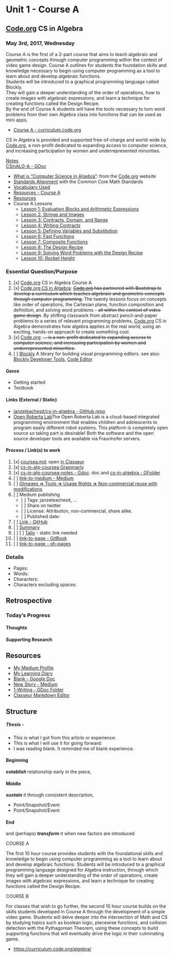 <h1 id="unit-1---course-a">Unit 1 - Course A</h1>
<h2 id="code.org-cs-in-algebra"><a href="http://Code.org">Code.org</a> CS in Algebra</h2>
<h3 id="may-3rd-2017-wednesday">May 3rd, 2017, Wednesday</h3>
<p>Course A is the first of a 2-part course that aims to teach algebraic and geometric concepts through computer programming within the context of video game design.  Course A outlines for students the foundation skills and knowledge necessary to begin using computer programming as a tool to learn about and develop algebraic functions.<br>
Students will be introduced to a graphical programming language called Blockly.<br>
They will gain a deeper understanding of the order of operations, how to create images with algebraic expressions, and learn a technique for creating functions called the Design Recipe.<br>
By the end of Course A students will have the tools necessary to turn word problems from their own Algebra class into functions that can be used as mini apps.</p>
<ul>
<li><a href="https://curriculum.code.org/algebra/courseA/">Course A - curriculum.code.org</a></li>
</ul>
<p>CS in Algebra is provided and supported free-of-charge and world-wide by <a href="https://code.org/about">Code.org</a>, a non-profit dedicated to expanding access to computer science, and increasing participation by women and underrepresented minorities.</p>
<p><a href="coursea-notes.md">Notes</a><br>
<a href="https://drive.google.com/open?id=1KGs3tFkXC3jZVL6-cxEfluVX8tZv6p06g1jZ1IFrZ2E">CSinALG-A - GDoc</a></p>
<ul>
<li><a href="https://code.org/curriculum/algebra">What is “Computer Science in Algebra”</a>: from the <a href="http://Code.org">Code.org</a> website</li>
<li><a href="https://curriculum.code.org/algebra/standards/">Standards Alignment</a> with the Common Core Math Standards</li>
<li><a href="https://curriculum.code.org/algebra/vocab/">Vocabulary Used</a></li>
<li><a href="https://curriculum.code.org/algebra/resources/">Resources - Course A</a></li>
<li><a href="https://curriculum.code.org/algebra/resources/">Resources</a></li>
<li>Course A Lessons
<ul>
<li><a href="https://curriculum.code.org/algebra/courseA/1/">Lesson 1: Evaluation Blocks and Arithmetic Expressions</a></li>
<li><a href="https://curriculum.code.org/algebra/courseA/2/">Lesson 2: Strings and Images</a></li>
<li><a href="https://curriculum.code.org/algebra/courseA/3/">Lesson 3: Contracts, Domain, and Range</a></li>
<li><a href="https://curriculum.code.org/algebra/courseA/4/">Lesson 4: Writing Contracts</a></li>
<li><a href="https://curriculum.code.org/algebra/courseA/5/">Lesson 5: Defining Variables and Substitution</a></li>
<li><a href="https://curriculum.code.org/algebra/courseA/6/">Lesson 6: Fast Functions</a></li>
<li><a href="https://curriculum.code.org/algebra/courseA/7/">Lesson 7: Composite Functions</a></li>
<li><a href="https://curriculum.code.org/algebra/courseA/8/">Lesson 8: The Design Recipe</a></li>
<li><a href="https://curriculum.code.org/algebra/courseA/9/">Lesson 9: Solving Word Problems with the Design Recipe</a></li>
<li><a href="https://curriculum.code.org/algebra/courseA/10/">Lesson 10: Rocket Height</a></li>
</ul>
</li>
</ul>
<h3 id="essential-questionpurpose">Essential Question/Purpose</h3>
<ol>
<li>[x] <a href="http://Code.org">Code.org</a> CS in Algebra Course A</li>
<li>[x] <a href="https://curriculum.code.org/algebra/">Code.org CS in Algebra</a>: <s><a href="http://Code.org">Code.org</a> has partnered with Bootstrap to develop a curriculum which teaches algebraic and geometric concepts through computer programming.</s> The twenty lessons focus on concepts like order of operations, the Cartesian plane, function composition and definition, and solving word problems - <s>all within the context of video game design</s>. By shifting classwork from abstract pencil-and-paper problems to a series of relevant programming problems, <a href="http://Code.org">Code.org</a> CS in Algebra demonstrates how algebra applies in the real world, using an exciting, hands-on approach to create something cool.</li>
<li>[x] <a href="https://code.org/about">Code.org</a>: <s>… is a non-profit dedicated to expanding access to computer science, and increasing participation by women and underrepresented minorities.</s></li>
<li>[ ] <a href="https://developers.google.com/blockly/">Blockly</a> A library for building visual programming editors. see also:  <a href="https://blockly-demo.appspot.com/static/demos/blockfactory/index.html">Blockly Developer Tools</a>, <a href="https://blockly-demo.appspot.com/static/demos/code/index.html">Code Editor</a></li>
</ol>
<h4 id="genre">Genre</h4>
<ul>
<li>Getting started</li>
<li>Textbook</li>
</ul>
<h4 id="links-external--static">Links (External / Static)</h4>
<ul>
<li><a href="https://github.com/janzeteachesit/cs-in-algebra">janzeteachesit/cs-in-algebra - GitHub repo</a></li>
<li><a href="https://lab.open-roberta.org/">Open Roberta Lab</a>The Open Roberta Lab is a cloud-based integrated programming environment that enables children and adolescents to program easily different robot systems. This platform is completely open source so taking part is desirable! Both the software and the open source developer tools are available via Fraunhofer servers.</li>
</ul>
<h4 id="process--links-to-work">Process / Link(s) to work</h4>
<ol>
<li>[x] <a href="https://github.com/janzeteachesit/cs-in-algebra/blob/master/coursea.md">coursea.md</a>; open <a href="https://app.classeur.io/#!/files/hRqqEOmHrYrYk8TPpYmc">in Classeur</a></li>
<li>[x] <a href="https://app.grammarly.com/docs/165165827">cs-in-alg-coursea Grammarly</a></li>
<li>[x] <a href="https://docs.google.com/document/d/1nNFw6lUaLK_SEfo8eHtL912JhzpvwOJxLyOxccRZ9RU/edit?usp=sharing">cs-in-alg-coursea-notes - Gdoc</a>: doc and <a href="https://drive.google.com/open?id=0BysMfTbvAUUVWGltMWVOeHFJOTg">cs-in-algebra - GFolder</a></li>
<li>[ ] <a href="https://medium.com/new-story">link-to-medium - Medium</a></li>
<li>[ ] <a href="https://www.google.ca/search?site=&amp;tbm=isch&amp;source=hp&amp;biw=1050&amp;bih=1535&amp;q=writing&amp;oq=writing&amp;gs_l=img.3..35i39k1j0l9.3740.4602.0.5147.8.8.0.0.0.0.51.309.7.7.0....0...1.1.64.img..1.7.305.0.uKI6HM6QkmA#q=writing&amp;tbs=sur:fm&amp;tbm=isch">GImages =&gt; Tools =&gt; Usage Rights =&gt; Non-commercial reuse with modifications</a></li>
<li>[ ] Medium publishing
<ul>
<li>[ ] Tags: janzeteachesit, …</li>
<li>[ ] Share on twitter</li>
<li>[ ] License: Attribution, non-commercial, share alike.</li>
<li>[ ] Published date:</li>
</ul>
</li>
<li>[ ] <a href="100.md">Link - GitHub</a></li>
<li>[ ] <a href="../SUMMARY.md">Summary</a></li>
<li>[ ] [ ] <a href="tally.md">Tally</a> - static link needed</li>
<li>[ ] <a href="https://www.gitbook.com/@janzeteachesit">link-to-page - GitBook</a></li>
<li>[ ] <a href="https://janzeteachesit.github.io/">link-to-page - gh-pages</a></li>
</ol>
<h3 id="details">Details</h3>
<ul>
<li>Pages:</li>
<li>Words:</li>
<li>Characters:</li>
<li>Characters excluding spaces:</li>
</ul>
<h2 id="retrospective">Retrospective</h2>
<h3 id="todays-progress">Today’s Progress</h3>
<h4 id="thoughts">Thoughts</h4>
<h4 id="supporting-research">Supporting Research</h4>
<h2 id="resources">Resources</h2>
<ul>
<li><a href="https://medium.com/@janzeteachesit">My Medium Profile</a></li>
<li><a href="https://janzeteachesit.github.io/Learning-Diary/">My Learning Diary</a></li>
<li><a href="https://drive.google.com/open?id=12HMHbp8NEsiuH6AIHkAd4ZdGApVBny8XSR5UNnhTOGE">Blank  - Google Doc</a></li>
<li><a href="https://medium.com/new-story">New Story - Medium</a></li>
<li><a href="https://drive.google.com/drive/u/0/folders/0BxQaMnTJamWkfjU3VURSVS1lTHlJamh3Y0dTU3BpMmtQbVN2aEpmWEt2eXBoMVJnRk8xVXM">1-Writing - GDoc Folder</a></li>
<li><a href="https://app.classeur.io/">Classeur Markdown Editor</a></li>
</ul>
<h2 id="structure">Structure</h2>
<h5 id="thesis--">Thesis -</h5>
<ul>
<li>This is what I got from this article or experience:</li>
<li>This is what I will use it for going forward:</li>
<li>I was reading blank.  It reminded me of blank experience.</li>
</ul>
<h4 id="beginning">Beginning</h4>
<p><strong><em>establish</em></strong> relationship early in the piece,</p>
<h4 id="middle">Middle</h4>
<p><strong><em>sustain</em></strong> it through consistent description,</p>
<ul>
<li>Point/Snapshot/Event</li>
<li>Point/Snapshot/Event</li>
</ul>
<h4 id="end">End</h4>
<p>and (perhaps) <strong><em>transform</em></strong> it when new factors are introduced</p>
<p>COURSE A</p>
<p>The first 10 hour course provides students with the foundational skills and knowledge to begin using computer programming as a tool to learn about and develop algebraic functions. Students will be introduced to a graphical programming language designed for Algebra instruction, through which they will gain a deeper understanding of the order of operations, create images with algebraic expressions, and learn a technique for creating functions called the Design Recipe.</p>
<p>COURSE B</p>
<p>For classes that wish to go further, the second 10 hour course builds on the skills students developed in Course A through the development of a simple video game. Students will delve deeper into the intersection of Math and CS by studying topics such as boolean logic, piecewise functions, and collision detection with the Pythagorean Theorem, using these concepts to build supporting functions that will eventually drive the logic in their culminating game.</p>
<ul>
<li><a href="https://curriculum.code.org/algebra/">https://curriculum.code.org/algebra/</a></li>
</ul>
